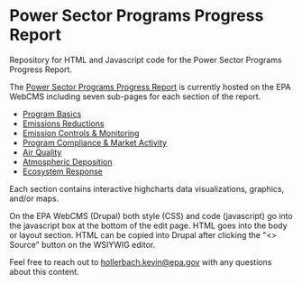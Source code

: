 # Power Sector Programs Progress Report
Repository for HTML and Javascript code for the Power Sector Programs Progress Report.

The [Power Sector Programs Progress Report](https://www.epa.gov/power-sector/progress-report) is currently hosted on the EPA WebCMS including seven sub-pages for each section of the report.
* [Program Basics](https://www.epa.gov/power-sector/progress-report-program-basics)
* [Emissions Reductions](https://www.epa.gov/power-sector/progress-report-emissions-reductions)
* [Emission Controls & Monitoring](https://www.epa.gov/power-sector/progress-report-emission-controls-and-monitoring)
* [Program Compliance & Market Activity](https://www.epa.gov/power-sector/progress-report-emission-controls-and-monitoring)
* [Air Quality](https://www.epa.gov/power-sector/progress-report-air-quality)
* [Atmospheric Deposition](https://www.epa.gov/power-sector/progress-report-atmospheric-deposition)
* [Ecosystem Response](https://www.epa.gov/power-sector/progress-report-ecosystem-response)

Each section contains interactive highcharts data visualizations, graphics, and/or maps.

On the EPA WebCMS (Drupal) both style (CSS) and code (javascript) go into the javascript box at the bottom of the edit page. HTML goes into the body or layout section. HTML can be copied into Drupal after clicking the "<> Source" button on the WSIYWIG editor.

Feel free to reach out to [hollerbach.kevin@epa.gov](mailto:hollerbach.kevin@epa.gov) with any questions about this content.
